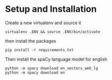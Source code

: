 # Setup and Installation

Create a new virtualenv and source it
```
virtualenv .ENV && source .ENV/bin/activate
```

then install the packages
```
pip install -r requirements.txt
```

Then install the spaCy language model for english
```
python -m spacy download en_vectors_web_lg
python -m spacy download en
```
